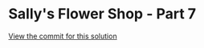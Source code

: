 # Sally's Flower Shop - Part 7

[View the commit for this solution](https://github.com/odoo-ps/psae-btco/commit/6adc65ac5398ed486c352d4f6dec770467a4f36e)
